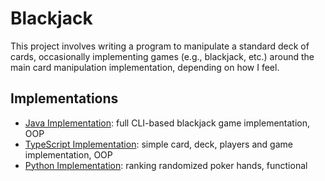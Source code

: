 # Blackjack

This project involves writing a program to manipulate a standard deck of cards, occasionally implementing games (e.g., blackjack, etc.) around the main card manipulation implementation, depending on how I feel.

## Implementations

- [Java Implementation](./java/README.md): full CLI-based blackjack game implementation, OOP
- [TypeScript Implementation](./typescript/README.md): simple card, deck, players and game implementation, OOP
- [Python Implementation](./python/README.md): ranking randomized poker hands, functional
